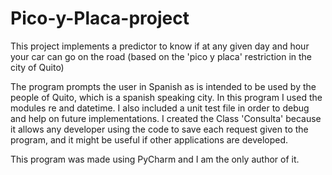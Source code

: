 # Pico-y-Placa-project
This project implements a predictor to know if at any given day and hour your car can go on the road (based on the 'pico y placa' restriction in the city of Quito) 

The program prompts the user in Spanish as is intended to be used by the people of Quito, which is a spanish speaking city.
In this program I used the modules re and datetime. I also included a unit test file in order to debug and help on future implementations.
I created the Class 'Consulta' because it allows any developer using the code to save each request given to the program, and it might be useful if other applications are developed. 



This program was made using PyCharm and I am the only author of it.
